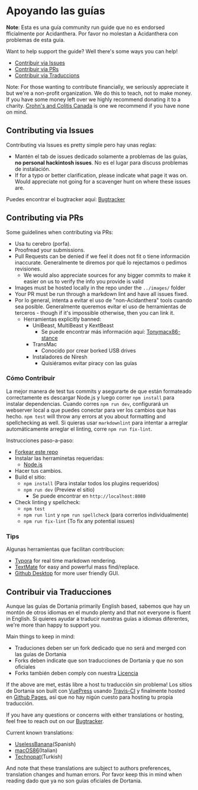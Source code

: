 # Apoyando las guías

**Note**: Esta es una guía community run guide que no es endorsed fficialmente por Acidanthera. Por favor no molestan a Acidanthera con problemas de esta guía.

Want to help support the guide? Well there's some ways you can help!

* [Contribuir via Issues](#contributing-via-issues)
* [Contribuir via PRs](#contributing-via-prs)
* [Contribuir via Traduccions](#contributing-via-translations)

Note: For those wanting to contribute financially, we seriously appreciate it but we're a non-profit organization. We do this to teach, not to make money. If you have some money left over we highly recommend donating it to a charity. [Crohn's and Colitis Canada](https://crohnsandcolitis.donorportal.ca/Donation/DonationDetails.aspx?L=en-CA&G=159&F=1097&T=GENER) is one we recommend if you have none on mind.

## Contributing via Issues

 Contributing via Issues es pretty simple pero hay unas reglas:

* Mantén el tab de issues dedicado solamente a problemas de las guías, **no personal hackintosh issues**. No es el lugar para discuss problemas de instalación.
* If for a typo or better clarification, please indicate what page it was on. Would appreciate not going for a scavenger hunt on where these issues are.

Puedes encontrar el bugtracker aquí: [Bugtracker](https://github.com/dortania/bugtracker)

## Contributing via PRs

Some guidelines when contributing via PRs:

* Usa tu cerebro (porfa).
* Proofread your submissions.
* Pull Requests can be denied if we feel it does not fit o tiene información inaccurate. Generalmente te diremos por qué lo rejectamos o pedimos revisiones.
  * We would also appreciate sources for any bigger commits to make it easier on us to verify the info you provide is valid
* Images must be hosted locally in the repo under the `../images/` folder
* Your PR must be run through a markdown lint and have all issues fixed.
* Por lo general, intenta a evitar el uso de "non-Acidanthera" tools cuando sea posible. Generalmente queremos evitar el uso de herramientas de terceros  - though if it's impossible otherwise, then you can link it.
  * Herramientas explicitly banned:
    * UniBeast, MultiBeast y KextBeast
      * Se puede encontrar más información aquí: [Tonymacx86-stance](https://github.com/khronokernel/Tonymcx86-stance)
    * TransMac
      * Conocido por crear borked USB drives
    * Instaladores de Niresh
      * Quisiéramos evitar piracy con las guías

### Cómo Contribuir

La mejor manera de test tus commits y asegurarte de que están formateado correctamente es descargar Node.js y luego correr `npm install` para instalar dependencias. Cuando corres `npm run dev`, configurará un webserver local a que puedes conectar para ver los cambios que has hecho. `npm test` will throw any errors at you about formatting and spellchecking as well. Si quieras usar `markdownlint` para intentar a arreglar automáticamente arreglar el linting, corre `npm run fix-lint`.

Instrucciones paso-a-paso:

* [Forkear este repo](https://github.com/dortania/OpenCore-Install-Guide/fork/)
* Instalar las herraminetas requeridas:
  * [Node.js](https://nodejs.org/)
* Hacer tus cambios.
* Build el sitio:
  * `npm install` (Para instalar todos los plugins requeridos)
  * `npm run dev` (Preview el sitio)
    * Se puede encontrar en `http://localhost:8080`
* Check linting y spellcheck:
  * `npm test`
  * `npm run lint` y `npm run spellcheck` (para correrlos individualmente)
  * `npm run fix-lint` (To fix any potential issues)

### Tips

Algunas herramientas que facilitan contribucion:

* [Typora](https://typora.io) for real time markdown rendering.
* [TextMate](https://macromates.com) for easy and powerful mass find/replace.
* [Github Desktop](https://desktop.github.com) for more user friendly GUI.

## Contribuir via Traducciones

Aunque las guías de Dortania primarily English based, sabemos que hay un montón de otros idiomas en el mundo plenty and that not everyone is fluent in English. Si quieres ayudar a traducir nuestras guías a idiomas diferentes, we're more than happy to support you.

Main things to keep in mind:

* Traduciones deben ser un fork dedicado que no será and merged con las guías de Dortania
* Forks deben indicate que son traducciones de Dortania y que no son oficiales
* Forks también deben comply con nuestra [Licencia](LICENSE.md)

If the above are met, estás libre a host tu traducción sin problema! Los sitios de Dortania son built con [VuePress](https://vuepress.vuejs.org) usando [Travis-CI](https://travis-ci.org) y finalmente hosted en [Github Pages](https://pages.github.com), así que no hay nigún cuesto para hosting tu propia traducción.

If you have any questions or concerns with either translations or hosting, feel free to reach out on our [Bugtracker](https://github.com/dortania/bugtracker).

Current known translations:

* [UselessBanana](https://github.com/UselessBanana/OpenCore-Install-Guide)(Spanish)
* [macOS86](https://macos86.gitbook.io/guida-opencore/)(Italian)
* [Technopat](https://www.technopat.net/sosyal/konu/opencore-ile-macos-kurulum-rehberi.963661/)(Turkish)

And note that these translations are subject to authors preferences, translation changes and human errors. Por favor keep this in mind when reading dado que ya no son guías oficiales de Dortania.
